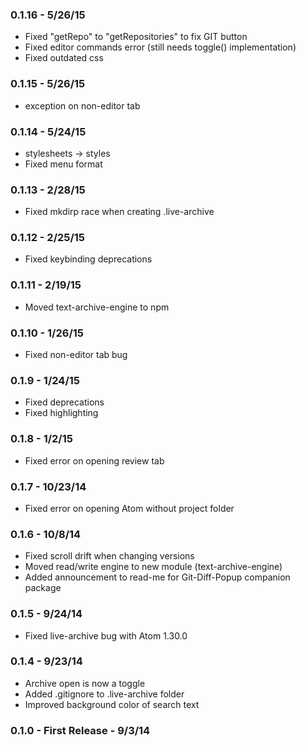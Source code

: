 ### 0.1.16 - 5/26/15
* Fixed "getRepo" to "getRepositories" to fix GIT button
* Fixed editor commands error (still needs toggle() implementation)
* Fixed outdated css

### 0.1.15 - 5/26/15
* exception on non-editor tab

### 0.1.14 - 5/24/15
* stylesheets -> styles
* Fixed menu format

### 0.1.13 - 2/28/15
* Fixed mkdirp race when creating .live-archive

### 0.1.12 - 2/25/15
* Fixed keybinding deprecations

### 0.1.11 - 2/19/15
* Moved text-archive-engine to npm

### 0.1.10 - 1/26/15
* Fixed non-editor tab bug

### 0.1.9 - 1/24/15
* Fixed deprecations
* Fixed highlighting

### 0.1.8 - 1/2/15
* Fixed error on opening review tab

### 0.1.7 - 10/23/14
* Fixed error on opening Atom without project folder

### 0.1.6 - 10/8/14
* Fixed scroll drift when changing versions
* Moved read/write engine to new module (text-archive-engine)
* Added announcement to read-me for Git-Diff-Popup companion package

### 0.1.5 - 9/24/14
* Fixed live-archive bug with Atom 1.30.0

### 0.1.4 - 9/23/14
* Archive open is now a toggle
* Added .gitignore to .live-archive folder
* Improved background color of search text

### 0.1.0 - First Release - 9/3/14
